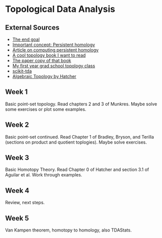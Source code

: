 # Topological Data Analysis

## External Sources

- [The end goal](https://en.wikipedia.org/wiki/Topological_data_analysis)
- [Important concept: Persistent homology](https://en.wikipedia.org/wiki/Persistent_homology)
- [Article on computing persistent homology](https://link.springer.com/article/10.1007/s00454-004-1146-y)
- [A cool topology book I want to read](https://topology.mitpress.mit.edu/)
- [The paper copy of that book](https://www.amazon.com/gp/product/0262539357/)
- [My first year grad school topology class](http://math.colorado.edu/~jonathan.wise/teaching/math6210-fall-2012/)
- [scikit-tda](https://github.com/scikit-tda/scikit-tda)
- [Algebraic Topology by Hatcher](http://pi.math.cornell.edu/~hatcher/AT/ATpage.html)

## Week 1

Basic point-set topology. Read chapters 2 and 3 of Munkres. Maybe solve some
exercises or plot some examples.

## Week 2

Basic point-set continued. Read Chapter 1 of Bradley, Bryson, and Terilla
(sections on product and quotient toplogies). Maybe solve exercises.

## Week 3

Basic Homotopy Theory. Read Chapter 0 of Hatcher and section 3.1 of Aguilar et
al. Work through examples.

## Week 4

Review, next steps.

## Week 5

Van Kampen theorem, homotopy to homology, also TDAStats.
